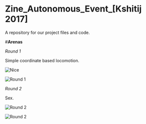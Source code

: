 # Zine_Autonomous_Event_[Kshitij 2017]
A repository for our project files and code.

#**Arenas**

*Round 1*

Simple coordinate based locomotion.

![Nice](https://www.robotix.in/img/event/conquest/4.jpg)

![Round 1](https://www.robotix.in/img/event/conquest/3.jpg)

*Round 2*

Sex.

![Round 2](https://www.robotix.in/img/event/conquest/1.jpg)

![Round 2](https://www.robotix.in/img/event/conquest/2.jpg)
